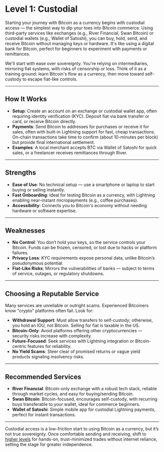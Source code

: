 # Level 1: Custodial

Starting your journey with Bitcoin as a currency begins with custodial access — the simplest way to dip your toes into Bitcoin commerce. Using third-party services like exchanges (e.g., River Financial, Swan Bitcoin) or custodial wallets (e.g., Wallet of Satoshi), you can buy, hold, send, and receive Bitcoin without managing keys or hardware. It's like using a digital bank for Bitcoin, perfect for beginners to experiment with payments or remittances.

We'll start with ease over sovereignty. You're relying on intermediaries, mirroring fiat systems, with risks of censorship or loss. Think of it as a training ground: learn Bitcoin's flow as a currency, then move toward self-custody to escape fiat-like controls.



---

## How It Works
- **Setup**: Create an account on an exchange or custodial wallet app, often requiring identity verification (KYC). Deposit fiat via bank transfer or card, or receive Bitcoin directly.
- **Payments**: Send Bitcoin to addresses for purchases or receive it for sales, often with built-in Lightning support for fast, cheap transactions. On-chain transactions take time to confirm (about 10-minutes per block) but provide final international settlement.
- **Examples**: A local merchant accepts BTC via Wallet of Satoshi for quick sales, or a freelancer receives remittances through River.



---

## Strengths
- **Ease of Use**: No technical setup — use a smartphone or laptop to start buying or selling instantly.
- **Fast Onboarding**: Ideal for testing Bitcoin as a currency, with Lightning enabling near-instant micropayments (e.g., coffee purchases).
- **Accessibility**: Connects you to Bitcoin's economy without needing hardware or software expertise.



---

## Weaknesses
- **No Control**: You don’t hold your keys, so the service controls your Bitcoin. Funds can be frozen, censored, or lost due to hacks or platform failures.
- **Privacy Loss**: KYC requirements expose personal data, unlike Bitcoin’s pseudonymous potential.
- **Fiat-Like Risks**: Mirrors the vulnerabilities of banks — subject to terms of service, outages, or regulatory shutdowns.




---

## Choosing a Reputable Service
Many services are unreliable or outright scams. Experienced Bitcoiners know "crypto" platforms often fail. Look for:
- **Withdrawal Support**: Must allow transfers to self-custody; otherwise, you hold an IOU, not Bitcoin. Selling for fiat is taxable in the US.
- **Bitcoin-Only**: Avoid platforms offering other cryptocurrencies — security risks increase with complexity.
- **Future-Focused**: Seek services with Lightning integration or Bitcoin-centric features for reliability.
- **No Yield Scams**: Steer clear of promised returns or vague yield products signaling insolvency risks.



---

## Recommended Services

- **River Financial**: Bitcoin-only exchange with a robust tech stack, reliable through market cycles, and easy for buying/sending Bitcoin.
- **Swan Bitcoin**: Bitcoin-focused, encourages self-custody, with recurring buys transferable to your wallet, ideal for commerce beginners.
- **Wallet of Satoshi**: Simple mobile app for custodial Lightning payments, perfect for instant transactions.



---

Custodial access is a low-friction start to using Bitcoin as a currency, but it’s not true sovereignty. Once comfortable sending and receiving, shift to [higher levels](level-2.md) for hands-on, trust-minimized trades without internet reliance, setting the stage for greater independence.







